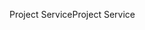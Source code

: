 <span data-ttu-id="f2238-101">Project Service</span><span class="sxs-lookup"><span data-stu-id="f2238-101">Project Service</span></span>
